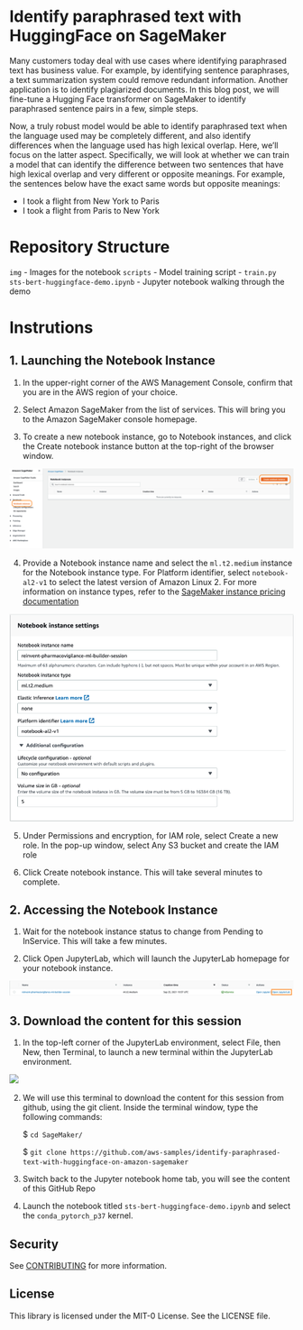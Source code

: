# Identify paraphrased text with HuggingFace on SageMaker

Many customers today deal with use cases where identifying paraphrased text has business value. For example, by identifying sentence paraphrases, a text summarization system could remove redundant information. Another application is to identify plagiarized documents. In this blog post, we will fine-tune a Hugging Face transformer on SageMaker to identify paraphrased sentence pairs in a few, simple steps.

Now, a truly robust model would be able to identify paraphrased text when the language used may be completely different, and also identify differences when the language used has high lexical overlap. Here, we’ll focus on the latter aspect. Specifically, we will look at whether we can train a model that can identify the difference between two sentences that have high lexical overlap and very different or opposite meanings. For example, the sentences below have the exact same words but opposite meanings: 

* I took a flight from New York to Paris
* I took a flight from Paris to New York

# Repository Structure
`img` - Images for the notebook
`scripts` - Model training script
    - `train.py`
`sts-bert-huggingface-demo.ipynb` - Jupyter notebook walking through the demo

# Instrutions 

## 1. Launching the Notebook Instance

1. In the upper-right corner of the AWS Management Console, confirm that you are in the AWS region of your choice.

2. Select Amazon SageMaker from the list of services. This will bring you to the Amazon SageMaker console homepage.

3. To create a new notebook instance, go to Notebook instances, and click the Create notebook instance button at the top-right of the browser window.

![](img/infra_create_sagemaker_notebook.png)

4.  Provide a Notebook instance name and select the `ml.t2.medium` instance for the Notebook instance type. 
For Platform identifier, select `notebook-al2-v1` to select the latest version of Amazon Linux 2. For more information on instance types, refer to the [SageMaker instance pricing documentation](https://aws.amazon.com/sagemaker/pricing/)

![](img/infra_notebook_settings.png)

5. Under Permissions and encryption, for IAM role, select Create a new role. In the pop-up window, select Any S3 bucket and create the IAM role

6. Click Create notebook instance. This will take several minutes to complete.

## 2. Accessing the Notebook Instance

1. Wait for the notebook instance status to change from Pending to InService. This will take a few minutes.

2. Click Open JupyterLab, which will launch the JupyterLab homepage for your notebook instance.

![](img/infra_sagemaker_jupyterlab.png)

## 3. Download the content for this session

1. In the top-left corner of the JupyterLab environment, select File, then New, then Terminal, to launch a new terminal within the JupyterLab environment. 
    
![](images/infra_launch_terminal.png)

2. We will use this terminal to download the content for this session from github, using the git client. Inside the terminal window, type the following commands:

   $ `cd SageMaker/`
   
   $ `git clone https://github.com/aws-samples/identify-paraphrased-text-with-huggingface-on-amazon-sagemaker`
    
3. Switch back to the Jupyter notebook home tab, you will see the content of this GitHub Repo

4. Launch the notebook titled `sts-bert-huggingface-demo.ipynb` and select the `conda_pytorch_p37` kernel.

## Security

See [CONTRIBUTING](CONTRIBUTING.md#security-issue-notifications) for more information.

## License

This library is licensed under the MIT-0 License. See the LICENSE file.
